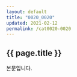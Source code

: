```yaml
---
layout: default
title: "0020_0020"
updated: 2021-02-12
permalink: /cat0020-0020
---
```


## {{ page.title }}

본문입니다.
